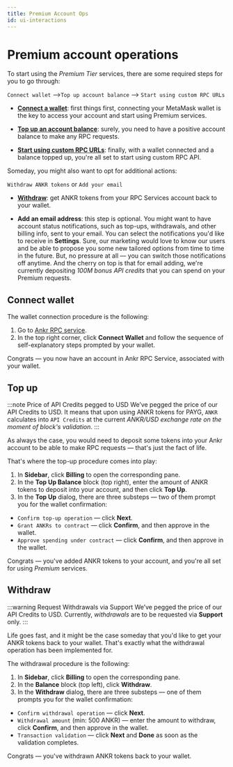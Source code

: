 ```yaml
---
title: Premium Account Ops
id: ui-interactions
---
```


# Premium account operations

To start using the _Premium Tier_ services, there are some required steps for you to go through:

`Connect wallet` —>`Top up account balance` —> `Start using custom RPC URLs`

* **[Connect a wallet](/build-blockchain/products/v2/ui-interactions/#connect-wallet)**: first things first, connecting your MetaMask wallet is the key to access your account and start using Premium services.
  
* **[Top up an account balance](/build-blockchain/products/v2/ui-interactions/#top-up)**: surely, you need to have a positive account balance to make any RPC requests. 
  
* **[Start using custom RPC URLs](/build-blockchain/products/v2/ui-interactions-blockchain/#rpc-apis-for-your-project)**: finally, with a wallet connected and a balance topped up, you're all set to start using custom RPC API.

Someday, you might also want to opt for additional actions:

`Withdraw ANKR tokens` or `Add your email`

* **[Withdraw](/build-blockchain/products/v2/ui-interactions/#withdraw)**: get ANKR tokens from your RPC Services account back to your wallet.

* **Add an email address**: this step is optional. You might want to have account status notifications, such as top-ups, withdrawals, and other billing info, sent to your email. You can select the notifications you'd like to receive in **Settings**. Sure, our marketing would love to know our users and be able to propose you some new tailored options from time to time in the future. But, no pressure at all — you can switch those notifications off anytime. And the cherry on top is that for email adding, we're currently depositing _100M bonus API credits_ that you can spend on your Premium requests.

## Connect wallet

The wallet connection procedure is the following:

1. Go to [Ankr RPC service](https://www.ankr.com/protocol/).
2. In the top right corner, click **Connect Wallet** and follow the sequence of self-explanatory steps prompted by your wallet.

Congrats — you now have an account in Ankr RPC Service, associated with your wallet.

## Top up

:::note Price of API Credits pegged to USD 
We’ve pegged the price of our API Credits to USD. It means that upon using ANKR tokens for PAYG, `ANKR` calculates into `API Credits` at the current _ANKR/USD exchange rate on the moment of block's validation_.
:::

As always the case, you would need to deposit some tokens into your Ankr account to be able to make RPC requests — that's just the fact of life.

That's where the top-up procedure comes into play:

1. In **Sidebar**, click **Billing** to open the corresponding pane.
2. In the **Top Up Balance** block (top right), enter the amount of ANKR tokens to deposit into your account, and then click **Top Up**.
3. In the **Top Up** dialog, there are three substeps — two of them prompt you for the wallet confirmation:

  * `Confirm top-up operation` — click **Next**.  
  * `Grant ANKRs to contract` — click **Confirm**, and then approve in the wallet.  
  * `Approve spending under contract` — click **Confirm**, and then approve in the wallet.

Congrats — you've added ANKR tokens to your account, and you're all set for using _Premium_ services. 

## Withdraw

:::warning Request Withdrawals via Support
We’ve pegged the price of our API Credits to USD. Currently, _withdrawals_ are to be requested via **Support** only.
:::

Life goes fast, and it might be the case someday that you'd like to get your ANKR tokens back to your wallet. That's exactly what the withdrawal operation has been implemented for.

The withdrawal procedure is the following:

1. In **Sidebar**, click **Billing** to open the corresponding pane.
2. In the **Balance** block (top left), click **Withdraw**.
3. In the **Withdraw** dialog, there are three substeps — one of them prompts you for the wallet confirmation:

  * `Confirm withdrawal operation` — click **Next**.
  * `Withdrawal amount` (min: 500 ANKR) — enter the amount to withdraw, click **Confirm**, and then approve in the wallet.
  * `Transaction validation` — click **Next** and **Done** as soon as the validation completes.

Congrats — you've withdrawn ANKR tokens back to your wallet.
